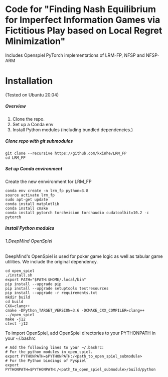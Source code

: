 # Code for "Finding Nash Equilibrium for Imperfect Information Games via Fictitious Play based on Local Regret Minimization"

Includes Openspiel PyTorch implementations of LRM-FP, NFSP and NFSP-ARM

# Installation
(Tested on Ubuntu 20.04)

##### Overview
1. Clone the repo.
2. Set up a Conda env
3. Install Python modules (including bundled dependencies.)

##### Clone repo with git submodules

```shell
git clone --recursive https://github.com/kxinhe/LRM_FP
cd LRM_FP
```

##### Set up Conda environment
Create the new ennvironment for LRM_FP
```shell
conda env create -n lrm_fp python=3.8
source activate lrm_fp
sudo apt-get update 
conda install matplotlib
conda install cmake
conda install pytorch torchvision torchaudio cudatoolkit=10.2 -c pytorch
```

##### Install Python modules
###### 1.DeepMind OpenSpiel
DeepMind's OpenSpiel is used for poker game logic as well as tabular game utilities. We include the original dependency.
```shell
cd open_spiel
./install.sh
export PATH="$PATH:$HOME/.local/bin"
pip install --upgrade pip
pip install --upgrade setuptools testresources
pip install --upgrade -r requirements.txt 
mkdir build
cd build
CXX=clang++
cmake -DPython_TARGET_VERSION=3.6 -DCMAKE_CXX_COMPILER=clang++ ../open_spiel
make -j12
ctest -j12
```
To import OpenSpiel, add OpenSpiel directories to your PYTHONPATH in your ~/.bashrc
```shell
# Add the following lines to your ~/.bashrc:
# For the python modules in open_spiel.
export PYTHONPATH=$PYTHONPATH:/<path_to_open_spiel_submodule>
# For the Python bindings of Pyspiel
export PYTHONPATH=$PYTHONPATH:/<path_to_open_spiel_submodule>/build/python
```
